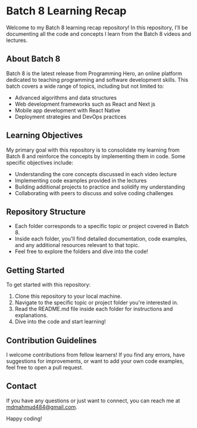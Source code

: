 # Batch 8 Learning Recap

Welcome to my Batch 8 learning recap repository! In this repository, I'll be documenting all the code and concepts I learn from the Batch 8 videos and lectures.

## About Batch 8

Batch 8 is the latest release from Programming Hero, an online platform dedicated to teaching programming and software development skills. This batch covers a wide range of topics, including but not limited to:

- Advanced algorithms and data structures
- Web development frameworks such as React and Next js
- Mobile app development with React Native
- Deployment strategies and DevOps practices

## Learning Objectives

My primary goal with this repository is to consolidate my learning from Batch 8 and reinforce the concepts by implementing them in code. Some specific objectives include:

- Understanding the core concepts discussed in each video lecture
- Implementing code examples provided in the lectures
- Building additional projects to practice and solidify my understanding
- Collaborating with peers to discuss and solve coding challenges

## Repository Structure

- Each folder corresponds to a specific topic or project covered in Batch 8.
- Inside each folder, you'll find detailed documentation, code examples, and any additional resources relevant to that topic.
- Feel free to explore the folders and dive into the code!

## Getting Started

To get started with this repository:

1. Clone this repository to your local machine.
2. Navigate to the specific topic or project folder you're interested in.
3. Read the README.md file inside each folder for instructions and explanations.
4. Dive into the code and start learning!

## Contribution Guidelines

I welcome contributions from fellow learners! If you find any errors, have suggestions for improvements, or want to add your own code examples, feel free to open a pull request.

## Contact

If you have any questions or just want to connect, you can reach me at [mdmahmud484@gmail.com](mailto:mdmahmud484@gmail.com).

Happy coding!
